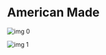 # American Made

![img 0](https://i.imgur.com/ejmMpdi.jpg)

![img 1](https://i.imgur.com/6d58ZFs.jpg)

